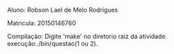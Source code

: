Aluno: Robson Lael de Melo Rodrigues

Matricula: 20150146760

Compilação: Digite 'make' no diretorio raiz da atividade.
execução:./bin/questao(1 ou 2).
